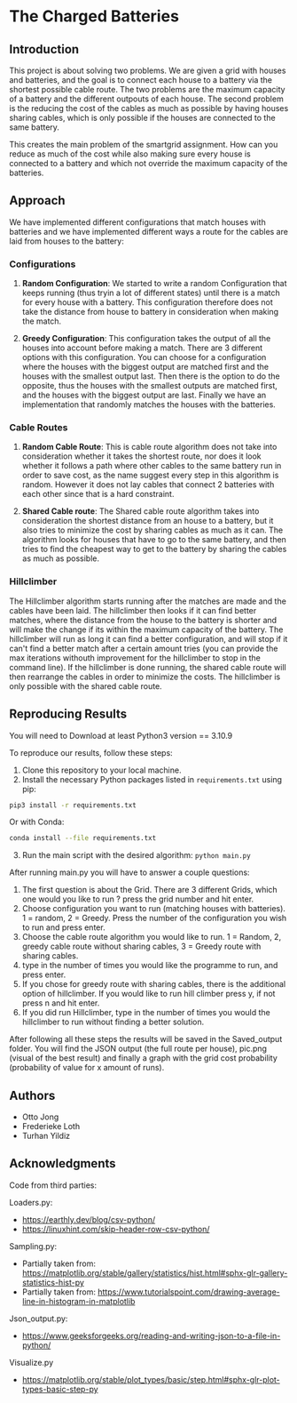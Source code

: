 # The Charged Batteries

## Introduction

This project is about solving two problems. We are given a grid with houses and batteries, and the goal is to connect each house to a battery via the shortest possible cable route. The two problems are the maximum capacity of a battery and the different outpouts of each house. The second problem is the reducing the cost of the cables as much as possible by having houses sharing cables, which is only possible if the houses are connected to the same battery.

This creates the main problem of the smartgrid assignment. How can you reduce as much of the cost while also making sure every house is connected to a battery and which not override the maximum capacity of the batteries.

## Approach

We have implemented different configurations that match houses with batteries and we have implemented different ways a route for the cables are laid from houses to the battery:

### Configurations

1. **Random Configuration**: We started to write a random Configuration that keeps running (thus tryin a lot of different states) until there is a match for every house with a battery. This configuration therefore does not take the distance from house to battery in consideration when making the match. 

2. **Greedy Configuration**: This configuration takes the output of all the houses into account before making a match. There are 3 different options with this configuration. You can choose for a configuration where the houses with the biggest output are matched first and the houses with the smallest output last. Then there is the option to do the opposite, thus the houses with the smallest outputs are matched first, and the houses with the biggest output are last. Finally we have an implementation that randomly matches the houses with the batteries.

### Cable Routes

1. **Random Cable Route**: This is cable route algorithm does not take into consideration whether it takes the shortest route, nor does it look whether it follows a path where other cables to the same battery run in order to save cost, as the name suggest every step in this algorithm is random. However it does not lay cables that connect 2 batteries with each other since that is a hard constraint.

2. **Shared Cable route**: The Shared cable route algorithm takes into consideration the shortest distance from an house to a battery, but it also tries to minimize the cost by sharing cables as much as it can. The algorithm looks for houses that have to go to the same battery, and then tries to find the cheapest way to get to the battery by sharing the cables as much as possible.


### Hillclimber

The Hillclimber algorithm starts running after the matches are made and the cables have been laid. The hillclimber then looks if it can find better matches, where the distance from the house to the battery is shorter and will make the change if its within the maximum capacity of the battery. The hillclimber will run as long it can find a better configuration, and will stop if it can't find a better match after a certain amount tries (you can provide the max iterations withouth improvement for the hillclimber to stop in the command line). If the hillclimber is done running, the shared cable route will then rearrange the cables in order to minimize the costs. The hillclimber is only possible with the shared cable route.

## Reproducing Results
You will need to Download at least Python3 version == 3.10.9

To reproduce our results, follow these steps:

1. Clone this repository to your local machine.
2. Install the necessary Python packages listed in `requirements.txt` using pip:
```bash
pip3 install -r requirements.txt
```

Or with Conda:
```bash
conda install --file requirements.txt
```

3. Run the main script with the desired algorithm: `python main.py`

After running main.py you will have to answer a couple questions:
1. The first question is about the Grid. There are 3 different Grids, which one would you like to run ? press the grid number and hit enter.
2. Choose configuration you want to run (matching houses with batteries). 1 = random, 2 = Greedy. Press the number of the configuration you wish to run and press enter.
3. Choose the cable route algorithm you would like to run. 1 = Random, 2, greedy cable route without sharing cables, 3 = Greedy route with sharing cables.
4. type in the number of times you would like the programme to run, and press enter.
5. If you chose for greedy route with sharing cables, there is the additional option of hillclimber. If you would like to run hill climber press y, if not press n and hit enter.
6. If you did run Hillclimber, type in the number of times you would the hillclimber to run without finding a better solution.

After following all these steps the results will be saved in the Saved_output folder. You will find the JSON output (the full route per house), pic.png (visual of the best result) and finally a graph with the grid cost probability (probability of value for x amount of runs).
## Authors

- Otto Jong
- Frederieke Loth
- Turhan Yildiz

## Acknowledgments
Code from third parties:

Loaders.py:
-   https://earthly.dev/blog/csv-python/
-   https://linuxhint.com/skip-header-row-csv-python/

Sampling.py:
-   Partially taken from: https://matplotlib.org/stable/gallery/statistics/hist.html#sphx-glr-gallery-statistics-hist-py
-   Partially taken from: https://www.tutorialspoint.com/drawing-average-line-in-histogram-in-matplotlib

Json_output.py:
-   https://www.geeksforgeeks.org/reading-and-writing-json-to-a-file-in-python/ 

Visualize.py
-   https://matplotlib.org/stable/plot_types/basic/step.html#sphx-glr-plot-types-basic-step-py